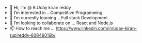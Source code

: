- 👋 Hi, I’m @ R.Uday kiran reddy
- 👀 I’m interested in ...Competitive Programming
- 🌱 I’m currently learning ...Full stack Development
- 💞️ I’m looking to collaborate on ... React and Node.js
- 📫 How to reach me ... https://www.linkedin.com/in/uday-kiran-rupireddy-80849016b/

<!---
udaykiran-rupireddy/udaykiran-rupireddy is a ✨ special ✨ repository because its `README.md` (this file) appears on your GitHub profile.
You can click the Preview link to take a look at your changes.
--->
